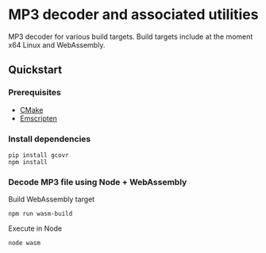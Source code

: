 # MP3 decoder and associated utilities
MP3 decoder for various build targets. Build targets include at the moment x64 Linux and WebAssembly.

## Quickstart

### Prerequisites

- [CMake](https://cmake.org/)
- [Emscripten](https://emscripten.org/index.html)

### Install dependencies
```
pip install gcovr
npm install
```

### Decode MP3 file using Node + WebAssembly

Build WebAssembly target
```
npm run wasm-build
```

Execute in Node
```
node wasm
```
